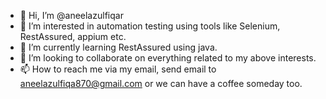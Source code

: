 - 👋 Hi, I’m @aneelazulfiqar
- 👀 I’m interested in automation testing using tools like Selenium, RestAssured, appium etc.
- 🌱 I’m currently learning RestAssured using java.
- 💞️ I’m looking to collaborate on everything related to my above interests.
- 📫 How to reach me via my email, send email to aneelazulfiqa870@gmail.com or we can have a coffee someday too.

<!---
aneelazulfiqar/aneelazulfiqar is a ✨ special ✨ repository because its `README.md` (this file) appears on your GitHub profile.
You can click the Preview link to take a look at your changes.
--->
